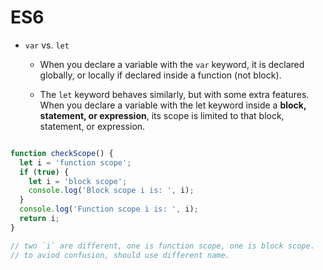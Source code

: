 # ES6

- `var` vs. `let`

  - When you declare a variable with the `var` keyword, it is declared globally, or locally if declared inside a function (not block).

  - The `let` keyword behaves similarly, but with some extra features. When you declare a variable with the let keyword inside a **block, statement, or expression**, its scope is limited to that block, statement, or expression.

```javascript

function checkScope() {
  let i = 'function scope';
  if (true) {
    let i = 'block scope';
    console.log('Block scope i is: ', i);
  }
  console.log('Function scope i is: ', i);
  return i;
}

// two `i` are different, one is function scope, one is block scope.
// to aviod confusion, should use different name.

```









